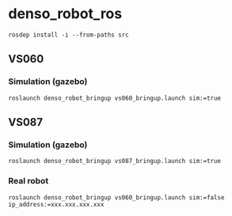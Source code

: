 # denso_robot_ros

```
rosdep install -i --from-paths src
```

## VS060

### Simulation (gazebo)

```
roslaunch denso_robot_bringup vs060_bringup.launch sim:=true
```

## VS087

### Simulation (gazebo)

```
roslaunch denso_robot_bringup vs087_bringup.launch sim:=true
```

### Real robot

```
roslaunch denso_robot_bringup vs060_bringup.launch sim:=false ip_address:=xxx.xxx.xxx.xxx
```